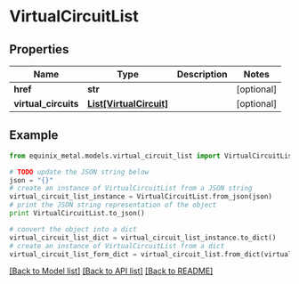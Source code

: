 # VirtualCircuitList


## Properties
Name | Type | Description | Notes
------------ | ------------- | ------------- | -------------
**href** | **str** |  | [optional] 
**virtual_circuits** | [**List[VirtualCircuit]**](VirtualCircuit.md) |  | [optional] 

## Example

```python
from equinix_metal.models.virtual_circuit_list import VirtualCircuitList

# TODO update the JSON string below
json = "{}"
# create an instance of VirtualCircuitList from a JSON string
virtual_circuit_list_instance = VirtualCircuitList.from_json(json)
# print the JSON string representation of the object
print VirtualCircuitList.to_json()

# convert the object into a dict
virtual_circuit_list_dict = virtual_circuit_list_instance.to_dict()
# create an instance of VirtualCircuitList from a dict
virtual_circuit_list_form_dict = virtual_circuit_list.from_dict(virtual_circuit_list_dict)
```
[[Back to Model list]](../README.md#documentation-for-models) [[Back to API list]](../README.md#documentation-for-api-endpoints) [[Back to README]](../README.md)


